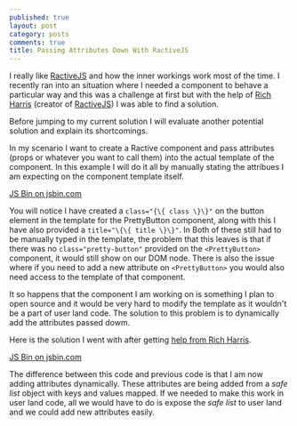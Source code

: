 ```yaml
---
published: true
layout: post
category: posts
comments: true
title: Passing Attributes Down With RactiveJS
---
```

I really like [RactiveJS][] and how the inner workings work most of the time. I recently ran into an situation where I needed a component to behave a particular way and this was a challenge at first but with the help of [Rich Harris][] (creator of [RactiveJS][]) I was able to find a solution.

Before jumping to my current solution I will evaluate another potential solution and explain its shortcomings.

In my scenario I want to create a Ractive component and pass attributes (props or whatever you want to call them) into the actual template of the component. In this example I will do it all by manually stating the attribues I am expecting on the component template itself.

<a class="jsbin-embed" href="http://jsbin.com/cehofa/1/embed?js,output">JS Bin on jsbin.com</a><script src="http://static.jsbin.com/js/embed.min.js?3.35.13"></script>

You will notice I have created a `class="{\{ class \}\}"` on the button element in the template for the PrettyButton component, along with this I have also provided a `title="\{\{ title \}\}"`. In Both of these still had to be manually typed in the template, the problem that this leaves is that if there was no `class="pretty-button"` provided on the `<PrettyButton>` component, it would still show on our DOM node. There is also the issue where if you need to add a new attribute on `<PrettyButton>` you would also need access to the template of that component.

It so happens that the component I am working on is something I plan to open source and it would be very hard to modify the template as it wouldn't be a part of user land code. The solution to this problem is to dynamically add the attributes passed dowm.

Here is the solution I went with after getting [help from Rich Harris][solution].

<a class="jsbin-embed" href="http://jsbin.com/lakawiv/3/embed?js,output">JS Bin on jsbin.com</a><script src="http://static.jsbin.com/js/embed.min.js?3.35.13"></script>

The difference between this code and previous code is that I am now adding attributes dynamically. These attributes are being added from a _safe list_ object with keys and values mapped. If we needed to make this work in user land code, all we would have to do is expose the _safe list_ to user land and we could add new attributes easily.

[RactiveJS]: http://www.ractivejs.org/
[Rich Harris]: https://twitter.com/Rich_Harris
[solution]: https://twitter.com/Rich_Harris/status/739123210596298753